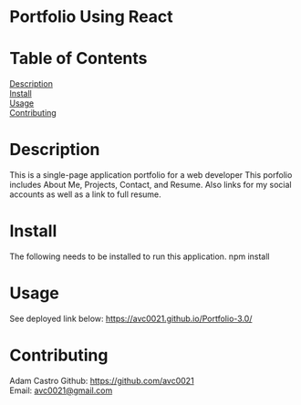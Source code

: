 # Portfolio Using React

# Table of Contents
  
  [Description](#description)</br>
  [Install](#install)</br>
  [Usage](#usage)</br>
  [Contributing](#name)</br>

# Description
This is a single-page application portfolio for a web developer
This porfolio includes About Me, Projects, Contact, and Resume. 
Also links for my social accounts as well as a link to full resume.

# Install
The following needs to be installed to run this application.
npm install

# Usage
See deployed link below:
https://avc0021.github.io/Portfolio-3.0/

# Contributing
Adam Castro
Github: https://github.com/avc0021</br>
Email: avc0021@gmail.com
